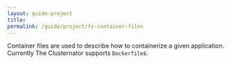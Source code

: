 ```yaml
---
layout: guide-project
title: 
permalink: /guide/project/fs-container-files
---
```


Container files are used to describe how to containerize a given application.
Currently The Clusternator supports `Dockerfile`s.
